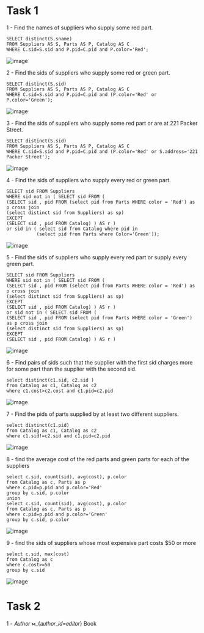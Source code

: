 #  Task 1
1 - Find the names of suppliers who supply some red part. 
```
SELECT distinct(S.sname)
FROM Suppliers AS S, Parts AS P, Catalog AS C
WHERE C.sid=S.sid and P.pid=C.pid and P.color='Red';
```
![image](https://user-images.githubusercontent.com/54617201/161287686-ffb434c9-772c-4098-9311-f08b02919451.png)

2 - Find the sids of suppliers who supply some red or green part. 
```
SELECT distinct(S.sid)
FROM Suppliers AS S, Parts AS P, Catalog AS C
WHERE C.sid=S.sid and P.pid=C.pid and (P.color='Red' or P.color='Green');
```
![image](https://user-images.githubusercontent.com/54617201/161287605-d5139dd7-6a09-47ff-9df4-24d55ada0155.png)

3 - Find the sids of suppliers who supply some red part or are at 221 Packer Street. 
```
SELECT distinct(S.sid)
FROM Suppliers AS S, Parts AS P, Catalog AS C
WHERE C.sid=S.sid and P.pid=C.pid and (P.color='Red' or S.address='221 Packer Street');
```
![image](https://user-images.githubusercontent.com/54617201/161287515-20fa37a6-e729-4b26-ac44-1cf743b6cba7.png)

4 - Find the sids of suppliers who supply every red or green part. 
```
SELECT sid FROM Suppliers  
WHERE sid not in ( SELECT sid FROM (
(SELECT sid , pid FROM (select pid from Parts WHERE color = 'Red') as p cross join 
(select distinct sid from Suppliers) as sp)
EXCEPT
(SELECT sid , pid FROM Catalog) ) AS r )
or sid in ( select sid from Catalog where pid in 
		   (select pid from Parts where Color='Green'));
```
![image](https://user-images.githubusercontent.com/54617201/161287998-c2d86682-1e70-4dec-ac8d-c7d230c26c30.png)

5 - Find the sids of suppliers who supply every red part or supply every green part. 
```
SELECT sid FROM Suppliers  
WHERE sid not in ( SELECT sid FROM (
(SELECT sid , pid FROM (select pid from Parts WHERE color = 'Red') as p cross join 
(select distinct sid from Suppliers) as sp)
EXCEPT
(SELECT sid , pid FROM Catalog) ) AS r )
or sid not in ( SELECT sid FROM (
(SELECT sid , pid FROM (select pid from Parts WHERE color = 'Green') as p cross join 
(select distinct sid from Suppliers) as sp)
EXCEPT
(SELECT sid , pid FROM Catalog) ) AS r )
```
![image](https://user-images.githubusercontent.com/54617201/161289016-007d8f93-34ee-40da-92b1-f9ed00c69fff.png)

6 - Find pairs of sids such that the supplier with the first sid charges more for some part than the supplier with the second sid. 
```
select distinct(c1.sid, c2.sid )
from Catalog as c1, Catalog as c2
where c1.cost>c2.cost and c1.pid=c2.pid
```
![image](https://user-images.githubusercontent.com/54617201/161290703-4aff0252-62c4-4ab5-ba25-80007b901184.png)

7 - Find the pids of parts supplied by at least two different suppliers.
```
select distinct(c1.pid)
from Catalog as c1, Catalog as c2
where c1.sid!=c2.sid and c1.pid=c2.pid
```
![image](https://user-images.githubusercontent.com/54617201/161291352-cff349f2-e4a1-4345-b88f-8462d85f7ae8.png)

8 - find the average cost of the red parts and green parts for each of the suppliers
```
select c.sid, count(sid), avg(cost), p.color
from Catalog as c, Parts as p
where c.pid=p.pid and p.color='Red'
group by c.sid, p.color
union
select c.sid, count(sid), avg(cost), p.color
from Catalog as c, Parts as p
where c.pid=p.pid and p.color='Green'
group by c.sid, p.color
```
![image](https://user-images.githubusercontent.com/54617201/161296113-cb3bb805-b112-4e35-9f69-73893a5c2017.png)

9 - find the sids of suppliers whose most expensive part costs $50 or more
```
select c.sid, max(cost)
from Catalog as c
where c.cost>=50
group by c.sid
```
![image](https://user-images.githubusercontent.com/54617201/161296867-fb8e203f-4190-45aa-aad1-d7424f801c18.png)

# Task 2
1 - 𝐴𝑢𝑡ℎ𝑜𝑟 ⋈_{𝑎𝑢𝑡ℎ𝑜𝑟\_𝑖𝑑=𝑒𝑑𝑖𝑡𝑜𝑟} Book

